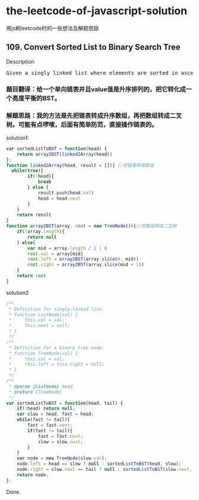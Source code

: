 

# the-leetcode-of-javascript-solution
用js刷leetcode时的一些想法及解题思路

## 109. Convert Sorted List to Binary Search Tree
Description
<pre>
Given a singly linked list where elements are sorted in ascending order, convert it to a height balanced BST.
</pre>

### 题目翻译：给一个单向链表并且value值是升序排列的，把它转化成一个高度平衡的BST。
### 解题思路：我的方法是先把链表转成升序数组，再把数组转成二叉树。可能有点啰嗦，后面有简单防范，直接操作链表的。


solution1:
```js
var sortedListToBST = function(head) {
    return array2BST(linked2Array(head))
};
function linked2Array(head, result = []){ //把链表转成数组
  while(true){
        if(!head){
            break
        } else {
            result.push(head.val)
            head = head.next
        }
    }
    return result
}
function array2BST(array, root = new TreeNode()){//把数组转成二叉树
    if(!array.length){
        return null
    } else{
        var mid = array.length / 2 | 0
        root.val = array[mid]
        root.left = array2BST(array.slice(0, mid))
        root.right = array2BST(array.slice(mid + 1))
    }
    return root
}
```
solution2 
```js
/**
 * Definition for singly-linked list.
 * function ListNode(val) {
 *     this.val = val;
 *     this.next = null;
 * }
 */
/**
 * Definition for a binary tree node.
 * function TreeNode(val) {
 *     this.val = val;
 *     this.left = this.right = null;
 * }
 */
/**
 * @param {ListNode} head
 * @return {TreeNode}
 */
var sortedListToBST = function(head, tail) {
    if(!head) return null;
    var slow = head, fast = head;
    while(fast != tail){
        fast = fast.next;
        if(fast != tail){
            fast = fast.next;
            slow = slow.next;
        }
    }
    var node = new TreeNode(slow.val);
    node.left = head == slow ? null : sortedListToBST(head, slow);
    node.right = slow.next == tail ? null : sortedListToBST(slow.next, tail);
    return node;
};

```
Done.
